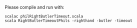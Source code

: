 Please compile and run with:
  
    scalac philRightButlerTimeout.scala
    scala RightButlerTimeoutPhils -righthand -butler -timeout
